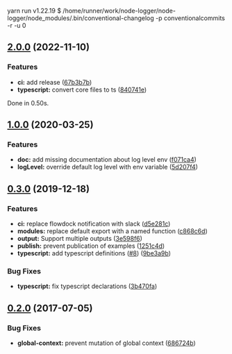 yarn run v1.22.19
$ /home/runner/work/node-logger/node-logger/node_modules/.bin/conventional-changelog -p conventionalcommits -r -u 0
## [2.0.0](https://github.com/ekino/node-logger/compare/v1.0.0...v2.0.0) (2022-11-10)


### Features

* **ci:** add release ([67b3b7b](https://github.com/ekino/node-logger/commit/67b3b7baa2b260695d35227d1374aecb145b4622))
* **typescript:** convert core files to ts ([840741e](https://github.com/ekino/node-logger/commit/840741e296714e4022de8e33a58e3495f6789d3f))

Done in 0.50s.



## [1.0.0](https://github.com/ekino/node-logger/compare/v0.3.0...v1.0.0) (2020-03-25)


### Features

* **doc:** add missing documentation about log level env ([f071ca4](https://github.com/ekino/node-logger/commit/f071ca4ec160350f25c5dff4dec044d92c77d47e))
* **logLevel:** override default log level with env variable ([5d207f4](https://github.com/ekino/node-logger/commit/5d207f4aa4ae2da220137a1753ea9967b2ce12d3))

## [0.3.0](https://github.com/ekino/node-logger/compare/v0.2.0...v0.3.0) (2019-12-18)


### Features

* **ci:** replace flowdock notification with slack ([d5e281c](https://github.com/ekino/node-logger/commit/d5e281c413b30fa26ac8767312be4893637a1d06))
* **modules:** replace default export with a named function ([c868c6d](https://github.com/ekino/node-logger/commit/c868c6d00d35155fb3c60b65cd8598392fc78b7a))
* **output:** Support multiple outputs ([3e598f6](https://github.com/ekino/node-logger/commit/3e598f62acbbd39f9a5e93f9e322ff981690a830))
* **publish:** prevent publication of examples ([1251c4d](https://github.com/ekino/node-logger/commit/1251c4d6247fc78fc3fd9228a1fbf6ca15038f20))
* **typescript:** add typescript definitions ([#8](https://github.com/ekino/node-logger/issues/8)) ([9be3a9b](https://github.com/ekino/node-logger/commit/9be3a9bf7906c33408875a7ade86442729284176))


### Bug Fixes

* **typescript:** fix typescript declarations ([3b470fa](https://github.com/ekino/node-logger/commit/3b470fab9de160c098665f3aceab220fff5a4711))

## [0.2.0](https://github.com/ekino/node-logger/compare/686724b43bc398c9ddf6fcd62ab515c377e4cb51...v0.2.0) (2017-07-05)


### Bug Fixes

* **global-context:** prevent mutation of global context ([686724b](https://github.com/ekino/node-logger/commit/686724b43bc398c9ddf6fcd62ab515c377e4cb51))
